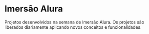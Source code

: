 # Imersão Alura

Projetos desenvolvidos na semana de Imersão Alura. Os projetos são liberados diariamente aplicando novos conceitos e funcionalidades.
